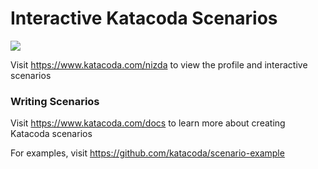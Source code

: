 # Interactive Katacoda Scenarios

[![](http://shields.katacoda.com/katacoda/nizda/count.svg)](https://www.katacoda.com/nizda "Get your profile on Katacoda.com")

Visit https://www.katacoda.com/nizda to view the profile and interactive scenarios

### Writing Scenarios
Visit https://www.katacoda.com/docs to learn more about creating Katacoda scenarios

For examples, visit https://github.com/katacoda/scenario-example
